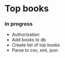 # Top books



### In progress

* Authorization
* Add books to db
* Create list of top books
* Parse to csv, xml, json
